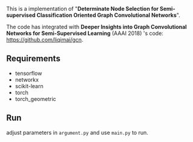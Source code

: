 This is a implementation of "**Determinate Node Selection for Semi-supervised Classification Oriented Graph Convolutional Networks**". 

The code has integrated with **Deeper Insights into Graph Convolutional Networks for Semi-Supervised Learning** (AAAI 2018) 's code: https://github.com/liqimai/gcn.

## Requirements

* tensorflow
* networkx
* scikit-learn
* torch
* torch_geometric

## Run

adjust parameters in `argument.py` and use `main.py` to run.

